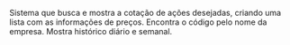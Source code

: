 Sistema que busca e mostra a cotação de ações desejadas, criando uma lista com as informações de preços. Encontra o código pelo nome da empresa. Mostra histórico diário e semanal.
